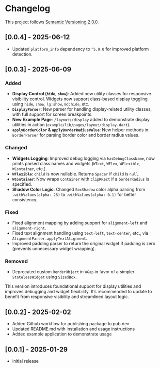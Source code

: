 # Changelog
This project follows [Semantic Versioning 2.0.0](https://semver.org/spec/v2.0.0.html).

## [0.0.4] - 2025-06-12

- Updated `platform_info` dependency to `^5.0.0` for improved platform detection.

## [0.0.3] - 2025-06-09

### Added
- **Display Control (`hide`, `show`)**: Added new utility classes for responsive visibility control. Widgets now support class-based display toggling using `hide`, `show`, `lg:show`, `md:hide`, etc.
- **`DisplayParser`**: New parser for handling display-related utility classes, with full support for screen breakpoints.
- **New Example Page**: `/layouts/display` added to demonstrate display utilities in action (`example/lib/pages/layout/display.dart`).
- **`applyBorderColor` & `applyBorderRadiusValue`**: New helper methods in `BorderParser` for parsing border color and border radius values.

### Changed
- **Widgets Logging**: Improved debug logging via `hasDebugClassName`, now prints parsed class names and widgets (`WText`, `WFlex`, `WFlexible`, `WContainer`, etc.).
- **`WFlexible`**: `child` is now nullable. Returns `Spacer` if `child` is `null`.
- **`WContainer`**: Now wraps `Container` with `ClipRRect` if a `borderRadius` is specified.
- **Shadow Color Logic**: Changed `BoxShadow` color alpha parsing from `.withValues(alpha: 25)` to `.withValues(alpha: 0.1)` for better consistency.

### Fixed
- Fixed alignment mapping by adding support for `alignment-left` and `alignment-right`.
- Fixed text alignment handling using `text-left`, `text-center`, etc., via `AlignmentParser.applyTextAlignment`.
- Improved padding parser to return the original widget if padding is zero (prevents unnecessary widget wrapping).

### Removed
- Deprecated custom `RenderObject` in `WGap` in favor of a simpler `StatelessWidget` using `SizedBox`.

This version introduces foundational support for display utilities and improves debugging and widget flexibility. It’s recommended to update to benefit from responsive visibility and streamlined layout logic.

## [0.0.2] - 2025-02-02
- Added Github workflow for publishing package to pub.dev
- Updated README.md with installation and usage instructions
- Added example application to demonstrate usage

## [0.0.1] - 2025-01-29
- Initial release
